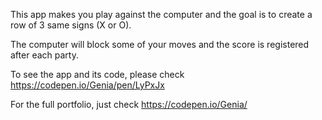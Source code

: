 This app makes you play against the computer and the goal is to create a row of 3 same signs (X or O). 

The computer will block some of your moves and the score is registered after each party. 

To see the app and its code, please check https://codepen.io/Genia/pen/LyPxJx

For the full portfolio, just check https://codepen.io/Genia/
